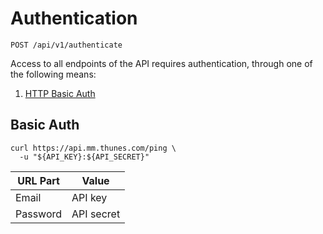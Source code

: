 <!-- Authentication -->

<h1 id="authentication">Authentication</h1>

<p><api><code>POST /api/v1/authenticate</code></api></p>

<p>Access to all endpoints of the API requires authentication, through one of the following means:</p>

<ol>
<li><a href="https://en.wikipedia.org/wiki/Basic_access_authentication">HTTP Basic Auth</a></li>
</ol>

<!-- End Authentication -->

<!-- Basic Auth -->

<h2 id="basic-auth">Basic Auth</h2>
<div class="highlight"><pre class="chroma"><code class="language-shell" data-lang="shell">curl https://api.mm.thunes.com/ping <span class="se">\
</span><span class="se"></span>  -u <span class="s2">&#34;</span><span class="si">${</span><span class="nv">API_KEY</span><span class="si">}</span><span class="s2">:</span><span class="si">${</span><span class="nv">API_SECRET</span><span class="si">}</span><span class="s2">&#34;</span></code></pre></div>
<table>
<thead>
<tr>
<th>URL Part</th>
<th>Value</th>
</tr>
</thead>

<tbody>
<tr>
<td>Email</td>
<td>API key</td>
</tr>

<tr>
<td>Password</td>
<td>API secret</td>
</tr>
</tbody>
</table>

<!-- End Basic Auth -->
